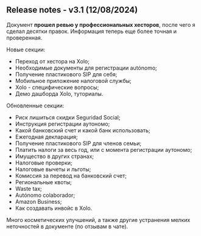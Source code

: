 ## Release notes - v3.1 (12/08/2024)

Документ **прошел ревью у профессиональных хесторов**, после чего я сделал десятки правок. Информация теперь еще
более точная и проверенная.

Новые секции:

- Переход от хестора на Xolo;
- Необходимые документы для регистрации autónomo;
- Получение пластикового SIP для себя;
- Мобильное приложение налоговой службы;
- Xolo - специфические вопросы;
- Демо дашборда Xolo, туториалы.

Обновленные секции:

- Риск лишиться скидки Seguridad Social;
- Инструкция регистрации аутономо;
- Какой банковский счет и какой банк использовать;
- Ежегодная декларация;
- Получение пластикового SIP для членов семьи;
- Платить налоги за весь год, или с момента регистрации аутономо;
- Имущество в других странах;
- Налоговые проверки;
- Налоговые вычеты и льготы;
- Комиссия за перевод на банковский счет;
- Региональные квоты;
- Waste tax;
- Autónomo colaborador;
- Amazon Business;
- Как создавать инвойс в Xolo.

Много косметических улучшений, а также другие устранения мелких неточностей в документе (по отзывам в чате).
